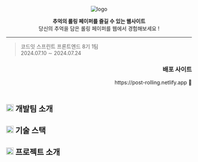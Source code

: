 
<div align="center">
  
![logo](https://github.com/user-attachments/assets/d48e8871-206c-4f50-9c42-f1b18f46ee21)

**추억의 롤링 페이퍼를 즐길 수 있는 웹사이트** <br>
당신의 추억을 담은 롤링 페이퍼를 웹에서 경험해보세요 !

- - -
  
</div>

> <p>코드잇 스프린트 프론트엔드 8기 1팀 <br> 2024.07.10 ∼ 2024.07.24</p>

<div align="right">
<h3>배포 사이트</h3>
https://post-rolling.netlify.app 🔗
</div>



<br>


## <img src="https://github.com/user-attachments/assets/95360f41-f140-462f-a9e5-6c083b53c218" alt="🎨 Icon Color" width="20" height="20">  개발팀 소개

## <img src="https://github.com/user-attachments/assets/95360f41-f140-462f-a9e5-6c083b53c218" alt="🎨 Icon Color" width="20" height="20"> 기술 스택

## <img src="https://github.com/user-attachments/assets/95360f41-f140-462f-a9e5-6c083b53c218" alt="🎨 Icon Color" width="20" height="20"> 프로젝트 소개
